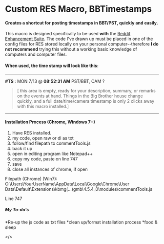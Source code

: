# Custom RES Macro, BBTimestamps
#### Creates a shortcut for posting timestamps in BBT/PST, quickly and easily.

This macro is designed specifically to be used **with** the [Reddit Enhancement Suite](http://redditenhancementsuite.com/).
The code I've drawn up must be placed in one of the config files for RES stored locally on your personal computer--therefore **I do not recommend** trying this without a working basic knowledge of computers and computer files.

#### When used, the time stamp will look like this:

---
**\#TS** : MON 7/13 @ **08:52:31 AM** PST/BBT, CAM ? 

> [ this area is empty, ready for your description, summary, or remarks on the events at hand. Things in the Big Brother house change quickly, and a full date/time/camera timestamp is only 2 clicks away with this macro installed.]

---

#### Installation Process (Chrome, Windows 7+)
1. Have RES installed.
2. my code, open raw or dl as txt
3. follow/find filepath to commentTools.js
4. back it up
5. open in editing program like Notepad++
6. copy my code, paste on line 747
7. save
8. close all instances of chrome, if open

Filepath (Chrome) (Win7): C:\Users\YourUserName\AppData\Local\Google\Chrome\User Data\Default\Extensions\kbmg(...)gmb\4.5.4_0\modules\commentTools.js

Line 747

##### My To-do's

*Re-up the js code as txt files
*clean up/format installation process
*food & sleep

</>
